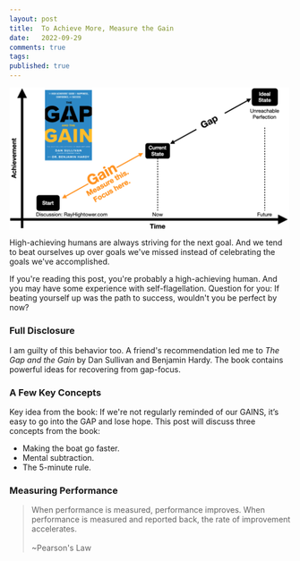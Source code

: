 ```yaml
---
layout: post
title:  To Achieve More, Measure the Gain
date:   2022-09-29
comments: true
tags: 
published: true
---
```


<a href="/images/gap_gain_rayhightower_blog.png"><img src="/images/gap_gain_rayhightower_blog.png" align="center" width="500" padding="20" alt="The Gap and the Gain - Dan Sullivan and Benjamin Hardy" title="The Gap and the Gain - Dan Sullivan and Benjamin Hardy" /></a>

High-achieving humans are always striving for the next goal. And we tend to beat ourselves up over goals we've missed instead of celebrating the goals we've accomplished.

If you're reading this post, you're probably a high-achieving human. And you may have some experience with self-flagellation. Question for you: If beating yourself up was the path to success, wouldn't you be perfect by now?

<!--more-->

### Full Disclosure

I am guilty of this behavior too. A friend's recommendation led me to _The Gap and the Gain_  by Dan Sullivan and Benjamin Hardy. The book contains powerful ideas for recovering from gap-focus. 


### A Few Key Concepts

Key idea from the book: If we're not regularly reminded of our GAINS, it’s easy to go into the GAP and lose hope. This post will discuss three concepts from the book:

* Making the boat go faster.
* Mental subtraction. 
* The 5-minute rule. 

### Measuring Performance

>When performance is measured, performance improves. When performance is measured and reported back, the rate of improvement accelerates.<br/><br/>~Pearson's Law


